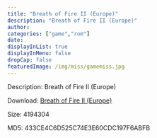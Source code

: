 ```yaml
---
title: "Breath of Fire II (Europe)"
description: "Breath of Fire II (Europe)"
author: 
categories: ["game","rom"]
date: 
displayInList: true
displayInMenu: false
dropCap: false
featuredImage: /img/miss/gamemiss.jpg
---
```


Description: Breath of Fire II (Europe)

Download: <a style="text-decoration:underline;" href="https://mega.nz/#!zKIwxaIa!ujaqegCGNjaRzHsXBLbh8WVuZ7nX45xg00yi0vYBWQ4" target = "_blank" rel = "nofollow" > Breath of Fire II (Europe)</a>

Size: 4194304

MD5: 433CE4C6D525C74E3E60CDC197F6ABFB


